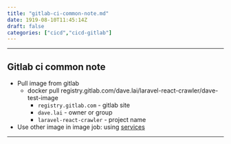 ```yaml
---
title: "gitlab-ci-common-note.md"
date: 1919-08-10T11:45:14Z
draft: false
categories: ["cicd","cicd-gitlab"]
---
```




---

## Gitlab ci common note

* Pull image from gitlab
  * docker pull registry.gitlab.com/dave.lai/laravel-react-crawler/dave-test-image
    * `registry.gitlab.com` - gitlab site
    * `dave.lai` - owner or group
    * `laravel-react-crawler` - project name
* Use other image in image job: using [services](https://docs.gitlab.com/ee/ci/services/)



---


